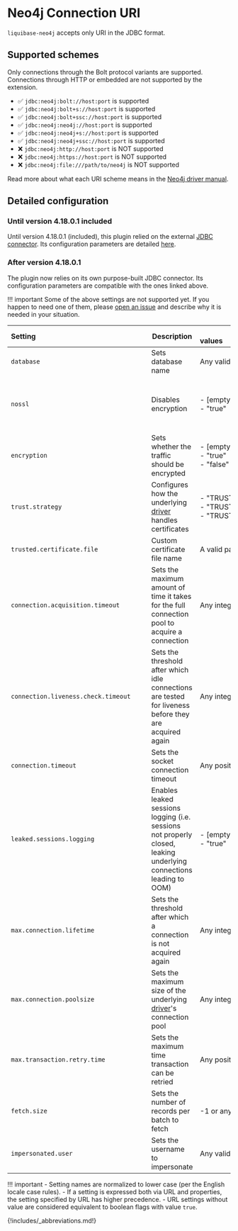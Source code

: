 # Neo4j Connection URI

`liquibase-neo4j` accepts only URI in the JDBC format.

## Supported schemes

Only connections through the Bolt protocol variants are supported.
Connections through HTTP or embedded are not supported by the extension.

- ✅ `jdbc:neo4j:bolt://host:port` is supported
- ✅ `jdbc:neo4j:bolt+s://host:port` is supported
- ✅ `jdbc:neo4j:bolt+ssc://host:port` is supported
- ✅ `jdbc:neo4j:neo4j://host:port` is supported
- ✅ `jdbc:neo4j:neo4j+s://host:port` is supported
- ✅ `jdbc:neo4j:neo4j+ssc://host:port` is supported
- ❌ `jdbc:neo4j:http://host:port` is NOT supported
- ❌ `jdbc:neo4j:https://host:port` is NOT supported
- ❌ `jdbc:neo4j:file:///path/to/neo4j` is NOT supported

Read more about what each URI scheme means in the [Neo4j driver manual](https://neo4j.com/docs/driver-manual/4.0/client-applications/#driver-configuration-examples).

## Detailed configuration

### Until version 4.18.0.1 included

Until version 4.18.0.1 (included), this plugin relied on the
external [JDBC connector](https://github.com/neo4j-contrib/neo4j-jdbc).
Its configuration parameters are
detailed [here](https://github.com/neo4j-contrib/neo4j-jdbc#list-of-supported-neo4j-configuration-parameters).

### After version 4.18.0.1

The plugin now relies on its own purpose-built JDBC connector.
Its configuration parameters are compatible with the ones linked above.

!!! important
    Some of the above settings are not supported yet. If you happen to need one of them, please
    [open an issue](https://github.com/liquibase/liquibase-neo4j/issues/new) and describe why it is needed in your
    situation.

| Setting&nbsp;&nbsp;&nbsp;&nbsp;&nbsp;&nbsp;&nbsp;&nbsp;&nbsp;&nbsp;&nbsp;&nbsp;&nbsp;&nbsp;&nbsp;&nbsp;&nbsp;&nbsp;&nbsp;&nbsp;&nbsp;&nbsp;&nbsp;&nbsp;&nbsp;&nbsp;&nbsp;&nbsp;&nbsp;&nbsp;&nbsp;&nbsp;&nbsp;&nbsp;&nbsp;&nbsp;&nbsp;&nbsp;&nbsp;&nbsp;&nbsp;&nbsp;&nbsp;&nbsp;&nbsp;&nbsp;&nbsp;&nbsp;&nbsp;&nbsp;&nbsp;&nbsp;&nbsp;&nbsp;&nbsp;&nbsp;&nbsp; | Description                                                                                                        | Allowed values&nbsp;&nbsp;&nbsp;&nbsp;&nbsp;&nbsp;&nbsp;&nbsp;&nbsp;&nbsp;&nbsp;&nbsp;&nbsp;&nbsp;&nbsp;&nbsp;&nbsp;&nbsp;&nbsp;&nbsp;&nbsp;&nbsp;&nbsp;&nbsp;&nbsp;&nbsp;&nbsp;&nbsp;&nbsp;&nbsp;&nbsp;&nbsp;&nbsp;&nbsp;&nbsp;&nbsp;&nbsp;&nbsp;&nbsp;&nbsp;&nbsp;&nbsp;&nbsp;&nbsp;&nbsp;&nbsp;&nbsp;&nbsp;&nbsp;&nbsp;&nbsp;&nbsp;&nbsp;&nbsp;&nbsp;&nbsp;&nbsp;&nbsp;&nbsp;&nbsp;&nbsp;&nbsp;&nbsp;&nbsp;&nbsp;&nbsp;&nbsp;&nbsp;&nbsp;&nbsp;&nbsp;&nbsp;&nbsp;&nbsp;&nbsp;&nbsp; | URL? | Properties? | Remarks                                                                                                                                                                                             |
|---------------------------------------------------------------------------------------------------------------------------------------------------------------------------------------------------------------------------------------------------------------------------------------------------------------------------------------------------------------|--------------------------------------------------------------------------------------------------------------------|----------------------------------------------------------------------------------------------------------------------------------------------------------------------------------------------------------------------------------------------------------------------------------------------------------------------------------------------------------------------------------------------------------------------------------------------------------------------------------------|------|-------------|-----------------------------------------------------------------------------------------------------------------------------------------------------------------------------------------------------|
| `database`                                                                                                                                                                                                                                                                                                                                                    | Sets database name                                                                                                 | Any valid database name                                                                                                                                                                                                                                                                                                                                                                                                                                                                | yes  | yes         | This setting is only available for Neo4j 4+ servers                                                                                                                                                 |
| `nossl`                                                                                                                                                                                                                                                                                                                                                       | Disables encryption                                                                                                | - [empty]<br/>- "true"                                                                                                                                                                                                                                                                                                                                                                                                                                                                 | yes  | yes         | "false" has no effect.<br/>Using this setting in conjunction with `encryption` or with an incompatible URI scheme is unspecified.<br/>Favour the appropriate URL scheme instead (`bolt` or `neo4j`) |
| `encryption`                                                                                                                                                                                                                                                                                                                                                  | Sets whether the traffic should be encrypted                                                                       | - [empty]<br/>- "true"<br/>- "false"                                                                                                                                                                                                                                                                                                                                                                                                                                                   | yes  | yes         | Using this setting in conjunction with `nossl` is unspecified. Favour the appropriate URL scheme instead                                                                                            |
| `trust.strategy`                                                                                                                                                                                                                                                                                                                                              | Configures how the underlying [driver](https://github.com/neo4j/neo4j-java-driver) handles certificates            | - "TRUST_ALL_CERTIFICATES" <br/>- "TRUST_CUSTOM_CA_SIGNED_CERTIFICATES" <br/>- "TRUST_SYSTEM_CA_SIGNED_CERTIFICATES"                                                                                                                                                                                                                                                                                                                                                                   | yes  | yes         | "TRUST_CUSTOM_CA_SIGNED_CERTIFICATES" requires the setting "trusted.certificate.file"                                                                                                               |
| `trusted.certificate.file`                                                                                                                                                                                                                                                                                                                                    | Custom certificate file name                                                                                       | A valid path                                                                                                                                                                                                                                                                                                                                                                                                                                                                           | yes  | yes         | Only used in combination with the "TRUST_CUSTOM_CA_SIGNED_CERTIFICATES" trust strategy                                                                                                              |
| `connection.acquisition.timeout`                                                                                                                                                                                                                                                                                                                              | Sets the maximum amount of time it takes for the full connection pool to acquire a connection                      | Any integer value                                                                                                                                                                                                                                                                                                                                                                                                                                                                      | yes  | yes         | The value is in milliseconds.                                                                                                                                                                       |
| `connection.liveness.check.timeout`                                                                                                                                                                                                                                                                                                                           | Sets the threshold after which idle connections are tested for liveness before they are acquired again             | Any integer value                                                                                                                                                                                                                                                                                                                                                                                                                                                                      | yes  | yes         | The value is in minutes.                                                                                                                                                                            |
| `connection.timeout`                                                                                                                                                                                                                                                                                                                                          | Sets the socket connection timeout                                                                                 | Any positive integer value                                                                                                                                                                                                                                                                                                                                                                                                                                                             | yes  | yes         |                                                                                                                                                                                                     |
| `leaked.sessions.logging`                                                                                                                                                                                                                                                                                                                                     | Enables leaked sessions logging (i.e. sessions not properly closed, leaking underlying connections leading to OOM) | - [empty]<br/>- "true"<br/>                                                                                                                                                                                                                                                                                                                                                                                                                                                            | yes  | yes         | "false" has no effect                                                                                                                                                                               |
| `max.connection.lifetime`                                                                                                                                                                                                                                                                                                                                     | Sets the threshold after which a connection is not acquired again                                                  | Any integer value                                                                                                                                                                                                                                                                                                                                                                                                                                                                      | yes  | yes         | The value is in milliseconds                                                                                                                                                                        |
| `max.connection.poolsize`                                                                                                                                                                                                                                                                                                                                     | Sets the maximum size of the underlying [driver](https://github.com/neo4j/neo4j-java-driver)'s connection pool     | Any integer value                                                                                                                                                                                                                                                                                                                                                                                                                                                                      | yes  | yes         |                                                                                                                                                                                                     |
| `max.transaction.retry.time`                                                                                                                                                                                                                                                                                                                                  | Sets the maximum time transaction can be retried                                                                   | Any positive integer value                                                                                                                                                                                                                                                                                                                                                                                                                                                             | yes  | yes         | The value is in milliseconds.<br/>This setting is currently ineffective since the purpose-built JDBC connector does not rely on transaction functions                                               |
| `fetch.size`                                                                                                                                                                                                                                                                                                                                                  | Sets the number of records per batch to fetch                                                                      | -1 or any strictly positive integer value                                                                                                                                                                                                                                                                                                                                                                                                                                              | yes  | yes         | This setting is only available for Neo4j 4+ servers<br/>-1 disables batching (and lead to memory issues, use with caution)                                                                          |
| `impersonated.user`                                                                                                                                                                                                                                                                                                                                           | Sets the username to impersonate                                                                                   | Any valid username                                                                                                                                                                                                                                                                                                                                                                                                                                                                     | yes  | yes         | This setting is only available for Neo4j 4.4+ servers                                                                                                                                               |

!!! important
    - Setting names are normalized to lower case (per the English locale case rules).
    - If a setting is expressed both via URL and properties, the setting specified by URL has higher precedence.
    - URL settings without value are considered equivalent to boolean flags with value `true`.

{!includes/_abbreviations.md!}
